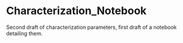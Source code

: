 # Characterization_Notebook
Second draft of characterization parameters, first draft of a notebook detailing them. 
